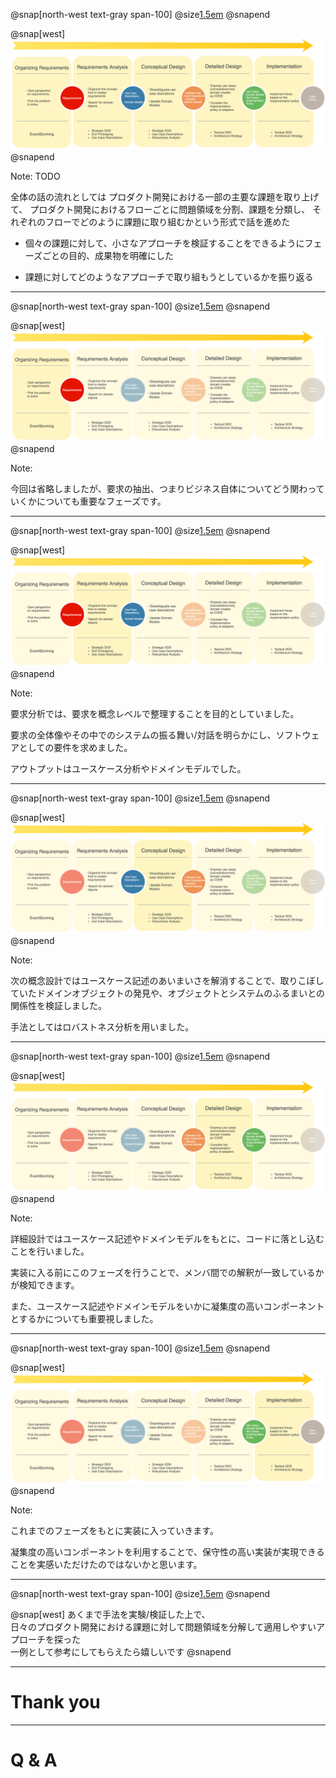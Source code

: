 @snap[north-west text-gray span-100]
@size[1.5em](Recap)
@snapend

@snap[west]
![development-flow](assets/img/development-flow.png)
@snapend

Note:
TODO

全体の話の流れとしては
プロダクト開発における一部の主要な課題を取り上げて、
プロダクト開発におけるフローごとに問題領域を分割、課題を分類し、
それぞれのフローでどのように課題に取り組むかという形式で話を進めた

- 個々の課題に対して、小さなアプローチを検証することをできるようにフェーズごとの目的、成果物を明確にした

- 課題に対してどのようなアプローチで取り組もうとしているかを振り返る

---
@snap[north-west text-gray span-100]
@size[1.5em](Recap)
@snapend

@snap[west]
![development-flow](assets/img/development-flow-focus1.png)
@snapend

Note:

今回は省略しましたが、要求の抽出、つまりビジネス自体についてどう関わっていくかについても重要なフェーズです。

---
@snap[north-west text-gray span-100]
@size[1.5em](Recap)
@snapend

@snap[west]
![development-flow](assets/img/development-flow-focus2.png)
@snapend

Note:

要求分析では、要求を概念レベルで整理することを目的としていました。

要求の全体像やその中でのシステムの振る舞い/対話を明らかにし、ソフトウェアとしての要件を求めました。

アウトプットはユースケース分析やドメインモデルでした。

---
@snap[north-west text-gray span-100]
@size[1.5em](Recap)
@snapend

@snap[west]
![development-flow](assets/img/development-flow-focus3.png)
@snapend

Note:

次の概念設計ではユースケース記述のあいまいさを解消することで、取りこぼしていたドメインオブジェクトの発見や、オブジェクトとシステムのふるまいとの関係性を検証しました。

手法としてはロバストネス分析を用いました。

---
@snap[north-west text-gray span-100]
@size[1.5em](Recap)
@snapend

@snap[west]
![development-flow](assets/img/development-flow-focus4.png)
@snapend

Note:

詳細設計ではユースケース記述やドメインモデルをもとに、コードに落とし込むことを行いました。

実装に入る前にこのフェーズを行うことで、メンバ間での解釈が一致しているかが検知できます。

また、ユースケース記述やドメインモデルをいかに凝集度の高いコンポーネントとするかについても重要視しました。

---
@snap[north-west text-gray span-100]
@size[1.5em](Recap)
@snapend

@snap[west]
![development-flow](assets/img/development-flow-focus5.png)
@snapend

Note:

これまでのフェーズをもとに実装に入っていきます。

凝集度の高いコンポーネントを利用することで、保守性の高い実装が実現できることを実感いただけたのではないかと思います。

---
@snap[north-west text-gray span-100]
@size[1.5em](Recap)
@snapend

@snap[west]
あくまで手法を実験/検証した上で、  
日々のプロダクト開発における課題に対して問題領域を分解して適用しやすいアプローチを探った  
一例として参考にしてもらえたら嬉しいです
@snapend

---
# Thank you

---
# Q & A 